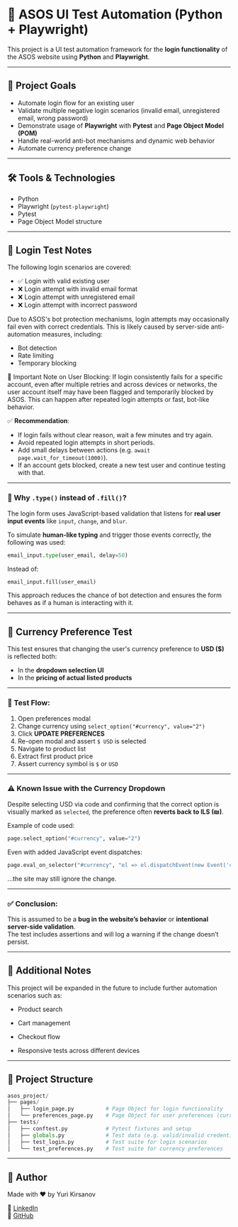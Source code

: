 # 🧪 ASOS UI Test Automation (Python + Playwright)

This project is a UI test automation framework for the **login functionality** of the ASOS website using **Python** and **Playwright**.

---

## 🎯 Project Goals

- Automate login flow for an existing user
- Validate multiple negative login scenarios (invalid email, unregistered email, wrong password)
- Demonstrate usage of **Playwright** with **Pytest** and **Page Object Model (POM)**
- Handle real-world anti-bot mechanisms and dynamic web behavior
- Automate currency preference change 

---

## 🛠️ Tools & Technologies

- Python
- Playwright (`pytest-playwright`)
- Pytest
- Page Object Model structure

---

## 🔐 Login Test Notes
The following login scenarios are covered:
- ✅ Login with valid existing user
- ❌ Login attempt with invalid email format
- ❌ Login attempt with unregistered email
- ❌ Login attempt with incorrect password

Due to ASOS's bot protection mechanisms, login attempts may occasionally fail even with correct credentials.
This is likely caused by server-side anti-automation measures, including:
- Bot detection
- Rate limiting
- Temporary blocking

🛑 Important Note on User Blocking:
If login consistently fails for a specific account, even after multiple retries and across devices or networks, the user account itself may have been flagged and temporarily blocked by ASOS.
This can happen after repeated login attempts or fast, bot-like behavior.

✅ **Recommendation**:  
- If login fails without clear reason, wait a few minutes and try again.
- Avoid repeated login attempts in short periods.
- Add small delays between actions (e.g. ```await page.wait_for_timeout(1000)```).
- If an account gets blocked, create a new test user and continue testing with that.

---

### 🤖 Why `.type()` instead of `.fill()`?

The login form uses JavaScript-based validation that listens for **real user input events** like `input`, `change`, and `blur`.

To simulate **human-like typing** and trigger those events correctly, the following was used:

```python
email_input.type(user_email, delay=50)
```

Instead of:

```python
email_input.fill(user_email)
```

This approach reduces the chance of bot detection and ensures the form behaves as if a human is interacting with it.

---

## 💱 Currency Preference Test

This test ensures that changing the user's currency preference to **USD ($)** is reflected both:

- In the **dropdown selection UI**
- In the **pricing of actual listed products**

---

### 🧪 Test Flow:

1. Open preferences modal  
2. Change currency using `select_option("#currency", value="2")`  
3. Click **UPDATE PREFERENCES**  
4. Re-open modal and assert `$ USD` is selected  
5. Navigate to product list  
6. Extract first product price  
7. Assert currency symbol is `$` or `USD`

---

### ⚠️ Known Issue with the Currency Dropdown

Despite selecting USD via code and confirming that the correct option is visually marked as `selected`, the preference often **reverts back to ILS (₪)**.

Example of code used:

```python
page.select_option("#currency", value="2")
```

Even with added JavaScript event dispatches:

```python
page.eval_on_selector("#currency", "el => el.dispatchEvent(new Event('change', { bubbles: true }))")
```

…the site may still ignore the change.

---

### ✅ Conclusion:

This is assumed to be a **bug in the website’s behavior** or **intentional server-side validation**.  
The test includes assertions and will log a warning if the change doesn’t persist.

---

## 📌 Additional Notes
This project will be expanded in the future to include further automation scenarios such as:

- Product search

- Cart management

- Checkout flow

- Responsive tests across different devices

---

## 📂 Project Structure

```python
asos_project/
├── pages/
│   ├── login_page.py          # Page Object for login functionality
│   └── preferences_page.py    # Page Object for user preferences (currency)
├── tests/
│   ├── conftest.py            # Pytest fixtures and setup
│   ├── globals.py             # Test data (e.g. valid/invalid credentials)
│   ├── test_login.py          # Test suite for login scenarios
│   └── test_preferences.py    # Test suite for currency preferences
```

---

## 🙋 Author

Made with ❤️ by Yuri Kirsanov

🔗 [LinkedIn](https://www.linkedin.com/in/yuri-kirsanov/)  
🐙 [GitHub](https://github.com/RedlineQA)